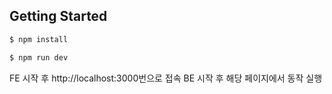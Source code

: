 ## Getting Started


```bash
$ npm install 

$ npm run dev
```

FE 시작 후 http://localhost:3000번으로 접속
BE 시작 후 해당 페이지에서 동작 실행

